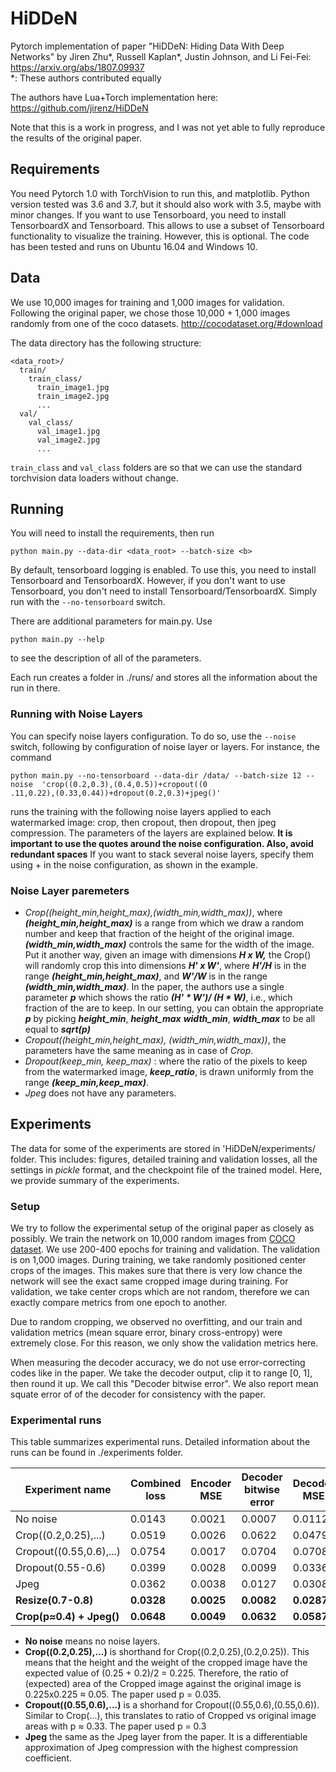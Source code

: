 # HiDDeN
Pytorch implementation of paper "HiDDeN: Hiding Data With Deep Networks" by Jiren Zhu*, Russell Kaplan*, Justin Johnson, and Li Fei-Fei: https://arxiv.org/abs/1807.09937  
*: These authors contributed equally

The authors have Lua+Torch implementation here: https://github.com/jirenz/HiDDeN

Note that this is a work in progress, and I was not yet able to fully reproduce the results of the original paper.

## Requirements

You need Pytorch 1.0 with TorchVision to run this, and matplotlib.
Python version tested was 3.6 and 3.7, but it should also work with 3.5, maybe with minor changes.
If you want to use Tensorboard, you need to install TensorboardX and Tensorboard. This allows to use a subset of Tensorboard functionality to visualize the training. However, this is optional.
The code has been tested and runs on Ubuntu 16.04 and Windows 10.

## Data

We use 10,000 images for training and 1,000 images for validation. Following the original paper, we chose 
those 10,000 + 1,000 images randomly from one of the coco datasets.  http://cocodataset.org/#download

The data directory has the following structure:
```
<data_root>/
  train/
    train_class/
      train_image1.jpg
      train_image2.jpg
      ...
  val/
    val_class/
      val_image1.jpg
      val_image2.jpg
      ...
```

```train_class``` and ```val_class``` folders are so that we can use the standard torchvision data loaders without change.

## Running

You will need to install the requirements, then run 
```
python main.py --data-dir <data_root> --batch-size <b>
```
By default, tensorboard logging is enabled. To use this, you need to install Tensorboard and TensorboardX. 
However, if you don't want to use Tensorboard, you don't need to install Tensorboard/TensorboardX. Simply run with the 
```--no-tensorboard``` switch.

There are additional parameters for main.py. Use
```
python main.py --help
```
to see the description of all of the parameters.

Each run creates a folder in ./runs/<date-and-time> and stores all the information about the run in there.


### Running with Noise Layers
You can specify noise layers configuration. To do so, use the ```--noise``` switch, following by configuration of noise layer or layers.
For instance, the command 
```
python main.py --no-tensorboard --data-dir /data/ --batch-size 12 --noise  'crop((0.2,0.3),(0.4,0.5))+cropout((0
.11,0.22),(0.33,0.44))+dropout(0.2,0.3)+jpeg()'
```
runs the training with the following noise layers applied to each watermarked image: crop, then cropout, then dropout, then jpeg compression. The parameters of the layers are explained below. **It is important to use the quotes around the noise configuration. Also, avoid redundant spaces** If you want to stack several noise layers, specify them using + in the noise configuration, as shown in the example. 

### Noise Layer paremeters
* _Crop((height_min,height_max),(width_min,width_max))_, where **_(height_min,height_max)_** is a range from which we draw a random number and keep that fraction of the height of the original image. **_(width_min,width_max)_** controls the same for the width of the image. 
Put it another way, given an image with dimensions **_H x W,_** the Crop() will randomly crop this into dimensions **_H' x W'_**, where **_H'/H_** is in the range **_(height_min,height_max)_**, and **_W'/W_** is in the range **_(width_min,width_max)_**. In the paper, the authors use a single parameter **_p_** which shows the ratio **_(H' * W')/ (H * W)_**, i.e., which fraction of the are to keep. In our setting, you can obtain the appropriate **_p_** by picking **_height_min_**, **_height_max_**  **_width_min_**, **_width_max_** to be all equal to **_sqrt(p)_**
*  _Cropout((height_min,height_max), (width_min,width_max))_, the parameters have the same meaning as in case of _Crop_. 
* _Dropout(keep_min, keep_max)_ : where the ratio of the pixels to keep from the watermarked image, **_keep_ratio_**, is drawn uniformly from the range **_(keep_min,keep_max)_**.
* _Jpeg_ does not have any parameters. 


## Experiments
The data for some of the experiments are stored in 'HiDDeN/experiments/<name of the experiment> folder. This includes: figures, detailed training and validation losses, all the settings in *pickle* format, and the checkpoint file of the trained model. Here, we provide summary of the experiments.

### Setup
We try to follow the experimental setup of the original paper as closely as possibly.
We train the network on 10,000 random images from [COCO dataset](http://cocodataset.org/#home). We use 200-400 epochs for training and validation.
The validation is on 1,000 images. During training, we take randomly positioned center crops of the images. This makes sure that there is very low chance the network will see the exact same cropped image during training. For validation, we take center crops which are not random, therefore we can exactly compare metrics from one epoch to another. 

Due to random cropping, we observed no overfitting, and our train and validation metrics (mean square error, binary cross-entropy) were extremely close. For this reason, we only show the validation metrics here. 

When measuring the decoder accuracy, we do not use error-correcting codes like in the paper. We take the decoder output, clip it to range [0, 1], then round it up. We call this "Decoder bitwise error". We also report mean squate error of of the decoder for consistency with the paper.


### Experimental runs 

This table summarizes experimental runs. Detailed information about the runs can be found in ./experiments folder.

|Experiment name              | Combined loss  | Encoder MSE    | Decoder bitwise error  | Decoder MSE |     Epochs     |
|-----------------------------|----------------|----------------|------------------------|-------------|----------------|
|No noise                     |0.0143          | 0.0021         | 0.0007                 | 0.0112      |200             |
|Crop((0.2,0.25),...)         |0.0519          | 0.0026         | 0.0622                 | 0.0479      |300             |
|Cropout((0.55,0.6),...)      |0.0754          | 0.0017         | 0.0704                 | 0.0708	     |300             |
|Dropout(0.55-0.6)            |0.0399          | 0.0028         | 0.0099                 | 0.0336      |300             |
|Jpeg                         |0.0362          | 0.0038         | 0.0127                 | 0.0308	     |300             |
|**Resize(0.7-0.8)**          |**0.0328**      | **0.0025**     | **0.0082**             | **0.0287**  |**300**         |  
|**Crop(p≈0.4) + Jpeg()**     |**0.0648**      | **0.0049**     | **0.0632**             | **0.0587**  |**300**         |  


* **No noise** means no noise layers.
* **Crop((0.2,0.25),...)** is shorthand for Crop((0.2,0.25),(0.2,0.25)). This means that the height and the weight of the cropped image have the expected value of (0.25 + 0.2)/2 = 0.225. Therefore, the ratio of (expected) area of the  Cropped image against the original image is 0.225x0.225 ≈ 0.05. The paper used p = 0.035.
* **Cropout((0.55,0.6),...)** is a shorhand for Cropout((0.55,0.6),(0.55,0.6)). Similar to Crop(...), this translates to ratio of Cropped vs original image areas with p ≈ 0.33. The paper used p = 0.3
* **Jpeg** the same as the Jpeg layer from the paper. It is a differentiable approximation of Jpeg compression with the highest compression coefficient.


